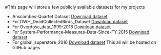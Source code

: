 

 
#This page will store a few publicly available datasets for my projects
* Anscombes-Quartet Dataset [Download dataset](/Datasets/anscombes-quartet.xlsx)
* For DWH_DeadCollectedBirds_Dataset [Download dataset](/Datasets/DWH_DeadCollectedBirds_Dataset.xlsx)
* For Overdose_data_1999-2018 [Download dataset](/Datasets/Overdose_data_1999-2018.xlsx)
* For System-Performance-Measures-Data-Since-FY-2015 [Download dataset](/Datasets/System-Performance-Measures-Data-Since-FY-2015.xls)
* For global_superstore_2016 [Download dataset](/Datasets/global_superstore_2016.xlsx)
This all will be hosted on GitHub pages

